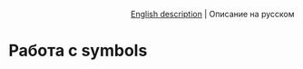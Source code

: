 <p align="right">
<a href="../en/symbols-processing.md">English description</a> | Описание на русском
</p>

# Работа с symbols

